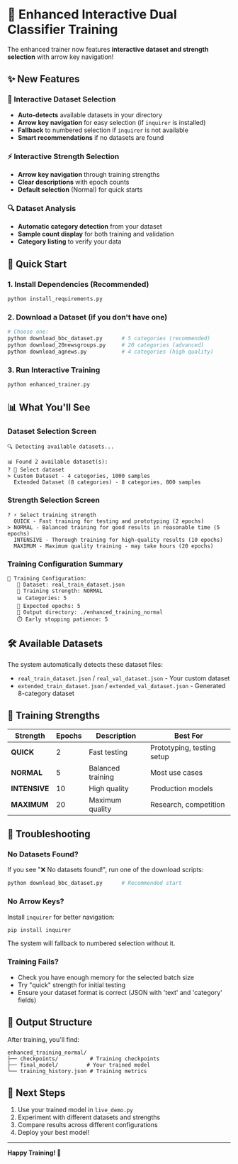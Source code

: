 # 🚀 Enhanced Interactive Dual Classifier Training

The enhanced trainer now features **interactive dataset and strength selection** with arrow key navigation!

## ✨ New Features

### 📂 Interactive Dataset Selection
- **Auto-detects** available datasets in your directory
- **Arrow key navigation** for easy selection (if `inquirer` is installed)
- **Fallback** to numbered selection if `inquirer` is not available
- **Smart recommendations** if no datasets are found

### ⚡ Interactive Strength Selection
- **Arrow key navigation** through training strengths
- **Clear descriptions** with epoch counts
- **Default selection** (Normal) for quick starts

### 🔍 Dataset Analysis
- **Automatic category detection** from your dataset
- **Sample count display** for both training and validation
- **Category listing** to verify your data

## 🚀 Quick Start

### 1. Install Dependencies (Recommended)
```bash
python install_requirements.py
```

### 2. Download a Dataset (if you don't have one)
```bash
# Choose one:
python download_bbc_dataset.py      # 5 categories (recommended)
python download_20newsgroups.py     # 20 categories (advanced)
python download_agnews.py           # 4 categories (high quality)
```

### 3. Run Interactive Training
```bash
python enhanced_trainer.py
```

## 📊 What You'll See

### Dataset Selection Screen
```
🔍 Detecting available datasets...

📊 Found 2 available dataset(s):
? 📂 Select dataset
> Custom Dataset - 4 categories, 1000 samples
  Extended Dataset (8 categories) - 8 categories, 800 samples
```

### Strength Selection Screen
```
? ⚡ Select training strength
  QUICK - Fast training for testing and prototyping (2 epochs)
> NORMAL - Balanced training for good results in reasonable time (5 epochs)
  INTENSIVE - Thorough training for high-quality results (10 epochs)
  MAXIMUM - Maximum quality training - may take hours (20 epochs)
```

### Training Configuration Summary
```
🚀 Training Configuration:
   📂 Dataset: real_train_dataset.json
   🎯 Training strength: NORMAL
   📊 Categories: 5
   🔄 Expected epochs: 5
   📁 Output directory: ./enhanced_training_normal
   ⏱️ Early stopping patience: 5
```

## 🛠️ Available Datasets

The system automatically detects these dataset files:
- `real_train_dataset.json` / `real_val_dataset.json` - Your custom dataset
- `extended_train_dataset.json` / `extended_val_dataset.json` - Generated 8-category dataset

## 🎯 Training Strengths

| Strength | Epochs | Description | Best For |
|----------|--------|-------------|----------|
| **QUICK** | 2 | Fast testing | Prototyping, testing setup |
| **NORMAL** | 5 | Balanced training | Most use cases |
| **INTENSIVE** | 10 | High quality | Production models |
| **MAXIMUM** | 20 | Maximum quality | Research, competition |

## 🚨 Troubleshooting

### No Datasets Found?
If you see "❌ No datasets found!", run one of the download scripts:
```bash
python download_bbc_dataset.py      # Recommended start
```

### No Arrow Keys?
Install `inquirer` for better navigation:
```bash
pip install inquirer
```
The system will fallback to numbered selection without it.

### Training Fails?
- Check you have enough memory for the selected batch size
- Try "quick" strength for initial testing
- Ensure your dataset format is correct (JSON with 'text' and 'category' fields)

## 📁 Output Structure

After training, you'll find:
```
enhanced_training_normal/
├── checkpoints/          # Training checkpoints
├── final_model/         # Your trained model
└── training_history.json # Training metrics
```

## 🎉 Next Steps

1. Use your trained model in `live_demo.py`
2. Experiment with different datasets and strengths
3. Compare results across different configurations
4. Deploy your best model!

---

**Happy Training! 🚀** 